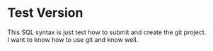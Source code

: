 # Test Version<br>
This SQL syntax is just test how to submit and create the git project.<br>
I want to know how to use git and know well.
